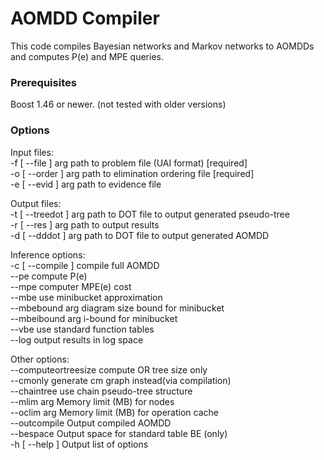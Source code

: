 # AOMDD Compiler

This code compiles Bayesian networks and Markov networks to AOMDDs and computes P(e) and MPE queries.

### Prerequisites
Boost 1.46 or newer. (not tested with older versions)

### Options
Input files:  
  -f [ --file ] arg     path to problem file (UAI format) [required]   
  -o [ --order ] arg    path to elimination ordering file [required]  
  -e [ --evid ] arg     path to evidence file  

Output files:  
  -t [ --treedot ] arg  path to DOT file to output generated pseudo-tree  
  -r [ --res ] arg      path to output results  
  -d [ --dddot ] arg    path to DOT file to output generated AOMDD  

Inference options:  
  -c [ --compile ]      compile full AOMDD  
  --pe                  compute P(e)  
  --mpe                 computer MPE(e) cost  
  --mbe                 use minibucket approximation  
  --mbebound arg        diagram size bound for minibucket  
  --mbeibound arg       i-bound for minibucket  
  --vbe                 use standard function tables  
  --log                 output results in log space  

Other options:  
  --computeortreesize   compute OR tree size only  
  --cmonly              generate cm graph instead(via compilation)  
  --chaintree           use chain pseudo-tree structure  
  --mlim arg            Memory limit (MB) for nodes  
  --oclim arg           Memory limit (MB) for operation cache  
  --outcompile          Output compiled AOMDD  
  --bespace             Output space for standard table BE (only)  
  -h [ --help ]         Output list of options  
